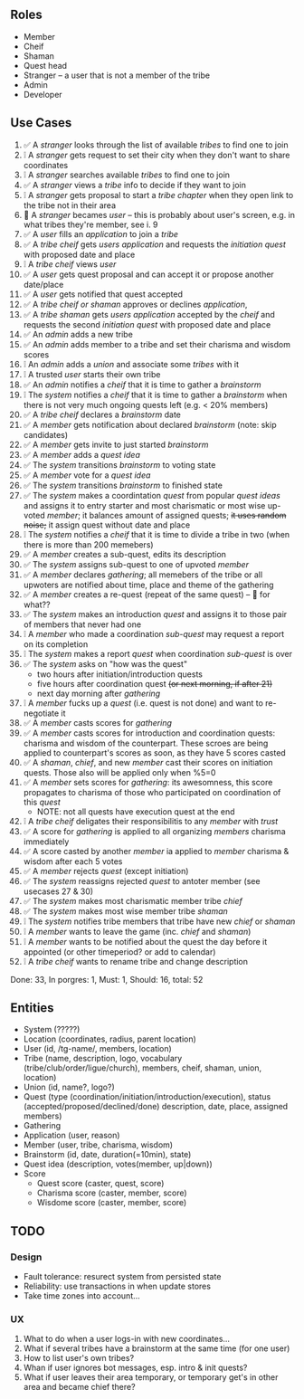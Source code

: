 ## Roles

-   Member
-   Cheif
-   Shaman
-   Quest head
-   Stranger – a user that is not a member of the tribe
-   Admin
-   Developer

## Use Cases

1.  ✅ A _stranger_ looks through the list of available _tribes_ to find one to join
2.  ❕ A _stranger_ gets request to set their city when they don't want to share coordinates
3.  ❕ A _stranger_ searches available _tribes_ to find one to join
4.  ✅ A _stranger_ views a _tribe_ info to decide if they want to join
5.  ❕ A _stranger_ gets proposal to start a _tribe chapter_ when they open link to the tribe not in
    their area
6.  🤔 A _stranger_ becames _user_ ­– this is probably about user's screen, e.g. in what tribes
    they're member, see i. 9
7.  ✅ A _user_ fills an _application_ to join a _tribe_
8.  ✅ A _tribe cheif_ gets _users_ _application_ and requests the _initiation quest_ with
    proposed date and place
9.  ❕ A _tribe cheif_ views _user_
10. ✅ A _user_ gets quest proposal and can accept it or propose another date/place
11. ✅ A _user_ gets notified that quest accepted
12. ✅ A _tribe cheif or shaman_ approves or declines _application_,
13. ✅ A _tribe shaman_ gets _users_ _application_ accepted by the _cheif_ and requests the
    second _initiation quest_ with proposed date and place
14. ✅ An _admin_ adds a new tribe
15. ✅ An _admin_ adds member to a tribe and set their charisma and wisdom scores
16. ❕ An _admin_ adds a _union_ and associate some _tribes_ with it
17. ❕ A trusted _user_ starts their own tribe
18. ✅ An _admin_ notifies a _cheif_ that it is time to gather a _brainstorm_
19. ❕ The _system_ notifies a _cheif_ that it is time to gather a _brainstorm_ when there is not very
    much ongoing quests left (e.g. < 20% members)
20. ✅ A _tribe cheif_ declares a _brainstorm_ date
21. ✅ A _member_ gets notification about declared _brainstorm_ (note: skip candidates)
22. ✅ A _member_ gets invite to just started _brainstorm_
23. ✅ A _member_ adds a _quest idea_
24. ✅ The _system_ transitions _brainstorm_ to voting state
25. ✅ A _member_ vote for a _quest idea_
26. ✅ The _system_ transitions _brainstorm_ to finished state
27. ✅ The _system_ makes a coordintation _quest_ from popular _quest ideas_ and assigns it to entry
    starter and most charismatic or most wise up-voted _member_; it balances amount of assigned
    quests; ~~it uses random noise;~~ it assign quest without date and place
28. ❕ The _system_ notifies a _cheif_ that it is time to divide a tribe in two (when there is more
    than 200 memebers)
29. ✅ A _member_ creates a sub-quest, edits its description
30. ✅ The _system_ assigns sub-quest to one of upvoted _member_
31. ✅ A _member_ declares _gathering_; all memebers of the tribe or all upwoters are notified about
    time, place and theme of the gathering
32. ✅ A _member_ creates a re-quest (repeat of the same quest) – 🤔 for what??
33. ✅ The _system_ makes an introduction _quest_ and assigns it to those pair of members that never
    had one
34. ❕ A _member_ who made a coordination _sub-quest_ may request a report on its completion
35. ❕ The _system_ makes a report _quest_ when coordination _sub-quest_ is over
36. ✅ The _system_ asks on "how was the quest"
    -   two hours after initiation/introduction quests
    -   five hours after coordination quest ~~(or next morning, if after 21)~~
    -   next day morning after _gathering_
37. ❕ A _member_ fucks up a _quest_ (i.e. quest is not done) and want to re-negotiate it
38. ✅ A _member_ casts scores for _gathering_
39. ✅ A _member_ casts scores for introduction and coordination quests: charisma and wisdom of the
    counterpart. These scroes are being applied to counterpart's scores as soon, as they have 5
    scores casted
40. ✅ A _shaman_, _chief_, and new _member_ cast their scores on initiation quests. Those also will be
    applied only when %5=0
41. ✅ A _member_ sets scores for _gathering_: its awesomness, this score propagates to
    charisma of those who participated on coordination of this _quest_
    -   NOTE: not all quests have execution quest at the end
42. ❕ A _tribe cheif_ deligates their responsibilitis to any _member_ with _trust_
43. ✅ A score for _gathering_ is applied to all organizing _members_ charisma immediately
44. ✅ A score casted by another _member_ ia applied to _member_ charisma & wisdom after each 5 votes
45. ✅ A _member_ rejects _quest_ (except initiation)
46. ✅ The _system_ reassigns rejected _quest_ to antoter member (see usecases 27 & 30)
47. ✅ The _system_ makes most charismatic member tribe _chief_
48. ✅ The _system_ makes most wise member tribe _shaman_
49. ❕ The _system_ notifies tribe members that tribe have new _chief_ or _shaman_
50. ❕ A _member_ wants to leave the game (inc. _chief_ and _shaman_)
51. ❕ A _member_ wants to be notified about the quest the day before it appointed (or other
    timeperiod? or add to calendar)
52. ❕ A _tribe cheif_ wants to rename tribe and change description

Done: 33, In porgres: 1, Must: 1, Should: 16, total: 52

## Entities

-   System (?????)
-   Location (coordinates, radius, parent location)
-   User (id, /tg-name/, members, location)
-   Tribe (name, description, logo, vocabulary (tribe/club/order/ligue/church), members, cheif,
    shaman, union, location)
-   Union (id, name?, logo?)
-   Quest (type (coordination/initiation/introduction/execution), status
    (accepted/proposed/declined/done) description, date, place, assigned members)
-   Gathering
-   Application (user, reason)
-   Member (user, tribe, charisma, wisdom)
-   Brainstorm (id, date, duration(=10min), state)
-   Quest idea (description, votes(member, up|down))
-   Score
    -   Quest score (caster, quest, score)
    -   Charisma score (caster, member, score)
    -   Wisdome score (caster, member, score)

## TODO

### Design

-   Fault tolerance: resurect system from persisted state
-   Reliability: use transactions in when update stores
-   Take time zones into account...

### UX

1.  What to do when a user logs-in with new coordinates...
2.  What if several tribes have a brainstorm at the same time (for one user)
3.  How to list user's own tribes?
4.  Whan if user ignores bot messages, esp. intro & init quests?
5.  What if user leaves their area temporary, or temporary get's in other area and became chief
    there?
